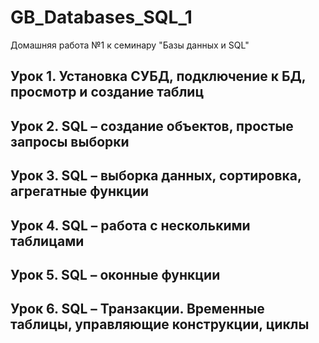 # GB_Databases_SQL_1
Домашняя работа №1 к семинару "Базы данных и SQL"

## Урок 1. Установка СУБД, подключение к БД, просмотр и создание таблиц
## Урок 2. SQL – создание объектов, простые запросы выборки
## Урок 3. SQL – выборка данных, сортировка, агрегатные функции
## Урок 4. SQL – работа с несколькими таблицами
## Урок 5. SQL – оконные функции
## Урок 6. SQL – Транзакции. Временные таблицы, управляющие конструкции, циклы